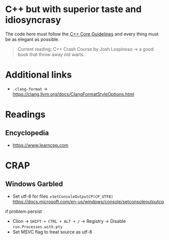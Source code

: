 # C++ but with superior taste and idiosyncrasy

The code here must follow the [C++ Core Guidelines](https://github.com/isocpp/CppCoreGuidelines) and every thing must be as elegant as possible.

> Current reading: C++ Crash Course by Josh Lospinoso -> a good book that throw away old warts.

# Additional links

* `.clang-format` -> https://clang.llvm.org/docs/ClangFormatStyleOptions.html

# Readings

## Encyclopedia

+ <https://www.learncpp.com>

# CRAP

## Windows Garbled

+ Set utf-8 for files
+`SetConsoleOutputCP(CP_UTF8)` <https://docs.microsoft.com/en-us/windows/console/setconsoleoutputcp>

if problem persist
+ Clion -> `SHIFT + CTRL + ALT + /` -> Registry -> Disable `run.Processes.with.pty`
+ Set MSVC flag to treat source as utf-8
